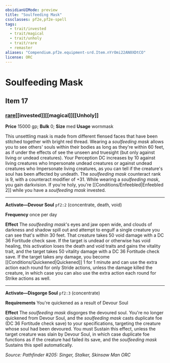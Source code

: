```yaml
---
obsidianUIMode: preview
title: "Soulfeeding Mask"
cssclasses: pf2e,pf2e-spell
tags:
  - trait/invested
  - trait/magical
  - trait/unholy
  - trait/rare
  - remaster
aliases: "Compendium.pf2e.equipment-srd.Item.nYrOmi22AN0XDtCO"
license: ORC
---
```

# Soulfeeding Mask
## Item 17
### [rare](rare "Rare Rarity Trait")[[invested]][[magical]][[Unholy]]


**Price** 15000 gp; 
**Bulk** 0; **Size** med
**Usage** wornmask

This unsettling mask is made from different flensed faces that have been stitched together with bright red thread. Wearing a _soulfeeding mask_ allows you to see others' souls within their bodies as long as they're within 60 feet, as if under the effects of see the unseen and truesight (but only against living or undead creatures). Your Perception DC increases by 10 against living creatures who Impersonate undead creatures or against undead creatures who Impersonate living creatures, as you can tell if the creature's soul has been affected by undeath. The _soulfeeding mask_ counteract rank is 9, with a counteract modifier of +31. While wearing a _soulfeeding mask_, you gain darkvision. If you're holy, you're [[Conditions/Enfeebled|Enfeebled 2]] while you have a _soulfeeding mask_ invested.

* * *

**Activate—Devour Soul** `pf2:2` (concentrate, death, void)

**Frequency** once per day

**Effect** The _soulfeeding mask_'s eyes and jaw open wide, and clouds of darkness and shadow spill out and attempt to engulf a single creature you can see that's within 30 feet. That creature takes 50 void damage with a DC 36 Fortitude check save. If the target is undead or otherwise has void healing, this activation loses the death and void traits and gains the vitality trait, and the target takes 50 vitality damage with a DC 36 Fortitude check save. If the target takes any damage, you become [[Conditions/Quickened|Quickened]] 1 for 1 minute and can use the extra action each round for only Stride actions, unless the damage killed the creature, in which case you can also use the extra action each round for Strike actions as well.

* * *

**Activate—Disgorge Soul** `pf2:3` (concentrate)

**Requirements** You're quickened as a result of Devour Soul

**Effect** The _soulfeeding mask_ disgorges the devoured soul. You're no longer quickened from Devour Soul, and the _soulfeeding mask_ casts duplicate foe (DC 36 Fortitude check save) to your specifications, targeting the creature whose soul had been devoured. You must Sustain this effect, unless the target creature was slain by Devour Soul, in which case duplicate foe functions as if the creature had failed its save, and the _soulfeeding mask_ Sustains this spell automatically.

*Source: Pathfinder #205: Singer, Stalker, Skinsaw Man*
*ORC*